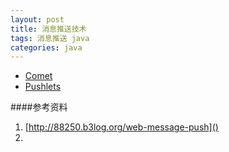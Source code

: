 ```yaml
---
layout: post
title: 消息推送技术
tags: 消息推送 java
categories: java
---
```

- [Comet]()
- [Pushlets](http://www.pushlets.com/)



####参考资料
1. [http://88250.b3log.org/web-message-push]()
2. 